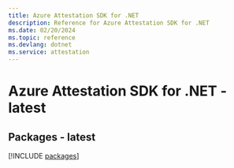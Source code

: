 ```yaml
---
title: Azure Attestation SDK for .NET
description: Reference for Azure Attestation SDK for .NET
ms.date: 02/20/2024
ms.topic: reference
ms.devlang: dotnet
ms.service: attestation
---
```

# Azure Attestation SDK for .NET - latest
## Packages - latest
[!INCLUDE [packages](attestation-index.md)]